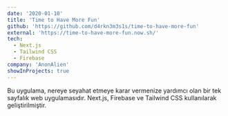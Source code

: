 ```yaml
---
date: '2020-01-10'
title: 'Time to Have More Fun'
github: 'https://github.com/d4rkn3m3s1s/time-to-have-more-fun'
external: 'https://time-to-have-more-fun.now.sh/'
tech:
  - Next.js
  - Tailwind CSS
  - Firebase
company: 'AnonAlien'
showInProjects: true
---
```


Bu uygulama, nereye seyahat etmeye karar vermenize yardımcı olan bir tek sayfalık web uygulamasıdır. Next.js, Firebase ve Tailwind CSS kullanılarak geliştirilmiştir.
